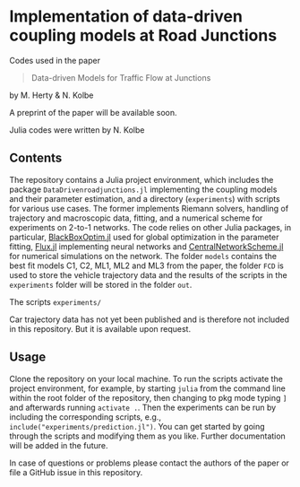 # Implementation of data-driven coupling models at Road Junctions
Codes used in the paper
> Data-driven Models for Traffic Flow at Junctions

by M. Herty & N. Kolbe

A preprint of the paper will be available soon.

Julia codes were written by N. Kolbe

## Contents
The repository contains a Julia project environment, which includes the package `DataDrivenroadjunctions.jl` implementing the coupling models and their parameter estimation, and a directory (`experiments`) with scripts for various use cases. The former implements Riemann solvers, handling of trajectory and macroscopic data, fitting, and a numerical scheme for experiments on 2-to-1 networks. The code relies on other Julia packages, in particular, [BlackBoxOptim.jl](https://github.com/robertfeldt/BlackBoxOptim.jl) used for global optimization in the parameter fitting, [Flux.jl](https://github.com/FluxML/Flux.jl) implementing neural networks and [CentralNetworkScheme.jl](https://github.com/nklb/CentralNetworkScheme) for numerical simulations on the network. The folder `models` contains the best fit models C1, C2, ML1, ML2 and ML3 from the paper, the folder `FCD` is used to store the vehicle trajectory data and the results of the scripts in the `experiments` folder will be stored in the folder `out`.

The scripts `experiments/`

Car trajectory data has not yet been published and is therefore not included in this repository. But it is available upon request. 

## Usage 
Clone the repository on your local machine. To run the scripts activate the project environment, for example, by starting `julia` from the command line within the root folder of the repository, then changing to pkg mode typing `]` and afterwards running `activate .`. Then the experiments can be run by including the corresponding scripts, e.g., `include("experiments/prediction.jl")`.  You can get started by going through the scripts and modifying them as you like. Further documentation will be added in the future. 

In case of questions or problems please contact the authors of the paper or file a GitHub issue in this repository.
